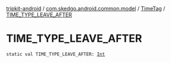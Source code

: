 [tripkit-android](../../index.md) / [com.skedgo.android.common.model](../index.md) / [TimeTag](index.md) / [TIME_TYPE_LEAVE_AFTER](./-t-i-m-e_-t-y-p-e_-l-e-a-v-e_-a-f-t-e-r.md)

# TIME_TYPE_LEAVE_AFTER

`static val TIME_TYPE_LEAVE_AFTER: `[`Int`](https://kotlinlang.org/api/latest/jvm/stdlib/kotlin/-int/index.html)